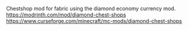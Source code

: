 Chestshop mod for fabric using the diamond economy currency mod.
https://modrinth.com/mod/diamond-chest-shops
https://www.curseforge.com/minecraft/mc-mods/diamond-chest-shops
